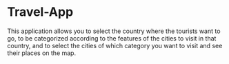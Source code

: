 # Travel-App

This application allows you to select the country where the tourists want to go, to be categorized according to the features of the cities to visit in that country, and to select the cities of which category you want to visit and see their places on the map.
